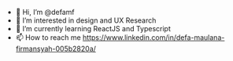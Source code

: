 - 👋 Hi, I’m @defamf
- 👀 I’m interested in design and UX Research
- 🌱 I’m currently learning ReactJS and Typescript
- 📫 How to reach me https://www.linkedin.com/in/defa-maulana-firmansyah-005b2820a/

<!---
defamf/defamf is a ✨ special ✨ repository because its `README.md` (this file) appears on your GitHub profile.
You can click the Preview link to take a look at your changes.
--->
